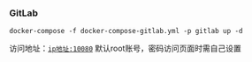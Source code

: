 ### GitLab

```shell
docker-compose -f docker-compose-gitlab.yml -p gitlab up -d
```

访问地址：[`ip地址:10080`](http://www.xxx.com:10080)
默认root账号，密码访问页面时需自己设置